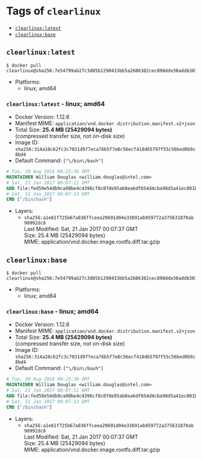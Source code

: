 <!-- THIS FILE IS GENERATED VIA './update-remote.sh' -->

# Tags of `clearlinux`

-	[`clearlinux:latest`](#clearlinuxlatest)
-	[`clearlinux:base`](#clearlinuxbase)

## `clearlinux:latest`

```console
$ docker pull clearlinux@sha256:7e54799ab27c3d85b1290433bb5a2686382cec898dde30addb3015b94d514dec
```

-	Platforms:
	-	linux; amd64

### `clearlinux:latest` - linux; amd64

-	Docker Version: 1.12.6
-	Manifest MIME: `application/vnd.docker.distribution.manifest.v2+json`
-	Total Size: **25.4 MB (25429094 bytes)**  
	(compressed transfer size, not on-disk size)
-	Image ID: `sha256:314a10c62fc3c7031d977eca76b5f7e8c56ecf418d65797f55c56bed0b9c8bd4`
-	Default Command: `["\/bin\/bash"]`

```dockerfile
# Tue, 30 Aug 2016 00:23:30 GMT
MAINTAINER William Douglas <william.douglas@intel.com>
# Sat, 21 Jan 2017 00:07:11 GMT
ADD file:fed59e54db9ca98be4c4396cf8c07de95ab8ea6df654d4cba98d5a41ec801b46 in / 
# Sat, 21 Jan 2017 00:07:13 GMT
CMD ["/bin/bash"]
```

-	Layers:
	-	`sha256:a1e61f725b67a836ffceea29691d04e33691ab959772a375631870ab90992dc8`  
		Last Modified: Sat, 21 Jan 2017 00:07:37 GMT  
		Size: 25.4 MB (25429094 bytes)  
		MIME: application/vnd.docker.image.rootfs.diff.tar.gzip

## `clearlinux:base`

```console
$ docker pull clearlinux@sha256:7e54799ab27c3d85b1290433bb5a2686382cec898dde30addb3015b94d514dec
```

-	Platforms:
	-	linux; amd64

### `clearlinux:base` - linux; amd64

-	Docker Version: 1.12.6
-	Manifest MIME: `application/vnd.docker.distribution.manifest.v2+json`
-	Total Size: **25.4 MB (25429094 bytes)**  
	(compressed transfer size, not on-disk size)
-	Image ID: `sha256:314a10c62fc3c7031d977eca76b5f7e8c56ecf418d65797f55c56bed0b9c8bd4`
-	Default Command: `["\/bin\/bash"]`

```dockerfile
# Tue, 30 Aug 2016 00:23:30 GMT
MAINTAINER William Douglas <william.douglas@intel.com>
# Sat, 21 Jan 2017 00:07:11 GMT
ADD file:fed59e54db9ca98be4c4396cf8c07de95ab8ea6df654d4cba98d5a41ec801b46 in / 
# Sat, 21 Jan 2017 00:07:13 GMT
CMD ["/bin/bash"]
```

-	Layers:
	-	`sha256:a1e61f725b67a836ffceea29691d04e33691ab959772a375631870ab90992dc8`  
		Last Modified: Sat, 21 Jan 2017 00:07:37 GMT  
		Size: 25.4 MB (25429094 bytes)  
		MIME: application/vnd.docker.image.rootfs.diff.tar.gzip

